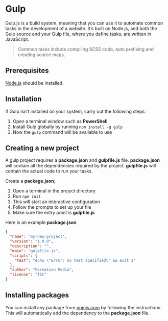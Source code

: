 # Gulp

Gulp.js is a build system, meaning that you can use it to automate common tasks in the development of a website. It’s built on Node.js, and both the Gulp source and your Gulp file, where you define tasks, are written in JavaScript.

> Common tasks include compiling SCSS code, auto prefixing and creating source maps.

## Prerequisites

[Node.js](development/node.md) should be installed.

## Installation

If Gulp isn’t installed on your system, carry out the following steps:

1.	Open a terminal window such as **PowerShell**
2.	Install Gulp globally by running `npm install -g gulp`
3.	Now the `gulp` command will be available to use

## Creating a new project

A gulp project requires a **package.json** and **gulpfile.js** file. **package.json** will contain all the dependencies required by the project. **gulpfile.js** will contain the actual code to run your tasks.

Create a **package.json**;

1.	Open a terminal in the project directory
2.	Run `npm init`
3.	This will start an interactive configuration
4.	Follow the prompts to set up your file
5.	Make sure the entry point is **gulpfile.js**

Here is an example **package.json**

```json
{
  "name": "my-new-project",
  "version": "1.0.0",
  "description": "",
  "main": "gulpfile.js",
  "scripts": {
    "test": "echo \"Error: no test specified\" && exit 1"
  },
  "author": "Formation Media",
  "license": "ISC"
}
```

## Installing packages

You can install any package from [npmjs.com](https://www.npmjs.com/) by following the instructions. This will automatically add the dependency to the **package.json** file.
